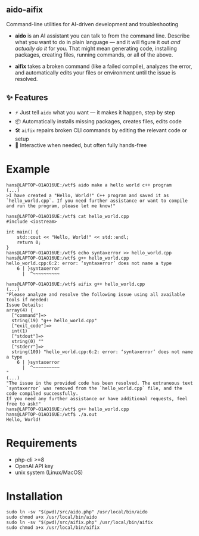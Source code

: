 ## aido-aifix
Command-line utilities for AI-driven development and troubleshooting

- **aido** is an AI assistant you can talk to from the command line. Describe what you want to do in plain language — and it will figure it out *and actually do it* for you. That might mean generating code, installing packages, creating files, running commands, or all of the above.
  
- **aifix** takes a broken command (like a failed compile), analyzes the error, and automatically edits your files or environment until the issue is resolved.

## ✨ Features

- ⚡ Just tell `aido` what you want — it makes it happen, step by step
- 📦 Automatically installs missing packages, creates files, edits code
- 🛠️ `aifix` repairs broken CLI commands by editing the relevant code or setup
- 💬 Interactive when needed, but often fully hands-free

# Example
```
hans@LAPTOP-O1AO16UE:/wtf$ aido make a hello world c++ program
(...)
>I have created a "Hello, World!" C++ program and saved it as `hello_world.cpp`. If you need further assistance or want to compile and run the program, please let me know!"

hans@LAPTOP-O1AO16UE:/wtf$ cat hello_world.cpp 
#include <iostream>

int main() {
    std::cout << "Hello, World!" << std::endl;
    return 0;
}
hans@LAPTOP-O1AO16UE:/wtf$ echo syntaxerror >> hello_world.cpp 
hans@LAPTOP-O1AO16UE:/wtf$ g++ hello_world.cpp 
hello_world.cpp:6:2: error: ‘syntaxerror’ does not name a type
    6 | }syntaxerror
      |  ^~~~~~~~~~~

hans@LAPTOP-O1AO16UE:/wtf$ aifix g++ hello_world.cpp 
(...)
"Please analyze and resolve the following issue using all available tools if needed:
Issue Details:
array(4) {
  ["command"]=>
  string(19) "g++ hello_world.cpp"
  ["exit_code"]=>
  int(1)
  ["stdout"]=>
  string(0) ""
  ["stderr"]=>
  string(109) "hello_world.cpp:6:2: error: ‘syntaxerror’ does not name a type
    6 | }syntaxerror
      |  ^~~~~~~~~~~
"
(...)
"The issue in the provided code has been resolved. The extraneous text `syntaxerror` was removed from the `hello_world.cpp` file, and the code compiled successfully.
If you need any further assistance or have additional requests, feel free to ask!"
hans@LAPTOP-O1AO16UE:/wtf$ g++ hello_world.cpp 
hans@LAPTOP-O1AO16UE:/wtf$ ./a.out 
Hello, World!
```

# Requirements
- php-cli >=8
- OpenAI API key
- unix system (Linux/MacOS)
# Installation
```
sudo ln -sv "$(pwd)/src/aido.php" /usr/local/bin/aido
sudo chmod a+x /usr/local/bin/aido
sudo ln -sv "$(pwd)/src/aifix.php" /usr/local/bin/aifix
sudo chmod a+x /usr/local/bin/aifix
```
